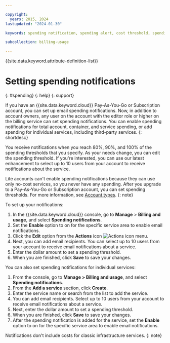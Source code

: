 ```yaml
---

copyright:
  years: 2015, 2024
lastupdated: "2024-01-30"

keywords: spending notification, spending alert, cost threshold, spending threshold, service notifications, preset notifications, notification,

subcollection: billing-usage

---
```


{{site.data.keyword.attribute-definition-list}}

# Setting spending notifications
{: #spending}
{: help}
{: support}

If you have an {{site.data.keyword.cloud}} Pay-As-You-Go or Subscription account, you can set up email spending notifications. Now, in addition to account owners, any user on the account with the editor role or higher on the billing service can set spending notifications. You can enable spending notifications for total account, container, and service spending, or add spending for individual services, including third-party services.
{: shortdesc}

You receive notifications when you reach 80%, 90%, and 100% of the spending thresholds that you specify. As your needs change, you can edit the spending threshold. If you're interested, you can use our latest enhancement to select up to 10 users from your account to receive notifications about the service.

Lite accounts can't enable spending notifications because they can use only no-cost services, so you never have any spending. After you upgrade to a Pay-As-You-Go or Subscription account, you can set spending thresholds. For more information, see [Account types](/docs/account?topic=account-accounts).
{: note}

To set up your notifications:

1. In the {{site.data.keyword.cloud}} console, go to **Manage** > **Billing and usage**, and select **Spending notifications**.
2. Set the **Enable** option to on for the specific service area to enable email notifications.
3. Click the **Edit** option from the **Actions** icon ![Actions icon](../icons/action-menu-icon.svg "Actions") menu.
4. Next, you can add email recipients. You can select up to 10 users from your account to receive email notifications about a service.
5. Enter the dollar amount to set a spending threshold.
6. When you are finished, click **Save** to save your changes.

You can also set spending notifications for individual services:

1. From the console, go to **Manage > Billing and usage**, and select **Spending notifications**.
2. From the **Add a service** section, click  **Create**.
3. Enter the service name or search from the list to add the service.
4. You can add email recipients. Select up to 10 users from your account to receive email notifications about a service.
5. Next, enter the dollar amount to set a spending threshold.
6. When you are finished, click **Save** to save your changes.
7. After the spending notification is added for the service, set the **Enable** option to on for the specific service area to enable email notifications.

Notifications don't include costs for classic infrastructure services.
{: note}
